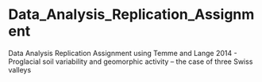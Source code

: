 # Data_Analysis_Replication_Assignment
Data Analysis Replication Assignment using Temme and Lange 2014 - Proglacial soil variability and geomorphic activity – the case of three Swiss valleys

